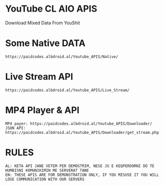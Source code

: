 # YouTube CL AIO APIS
Download Mixed Data From YouShit

# Some Native DATA
    https://paidcodes.albdroid.al/Youtube_APIS/Native/
    
# Live Stream API
    https://paidcodes.albdroid.al/Youtube_APIS/Live_Stream/
    
# MP4 Player & API

    MP4 payer: https://paidcodes.albdroid.al/Youtube_APIS/Downloader/
    JSON API: https://paidcodes.albdroid.al/Youtube_APIS/Downloader/get_stream.php

# RULES
    AL: KETA API JANE VETEM PER DEMOSTRIM, NESE JU E KEQPERDORNI DO TE HUMBISNI KOMUNIKIMIN ME SERVERAT TANE
    EN: THESE APIS ARE FOR DEMONSTRATION ONLY, IF YOU MISUSE IT YOU WILL LOSE COMMUNICATION WITH OUR SERVERS
